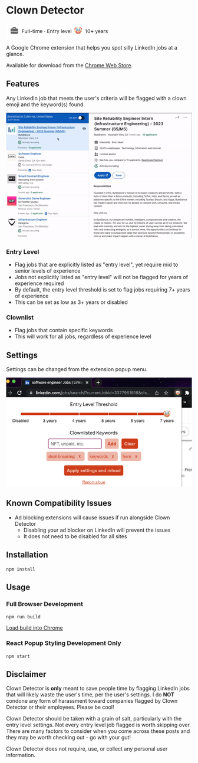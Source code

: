# Clown Detector
![](https://github.com/DominicMonares/clown-detector/blob/main/demo/top_card.png)

A Google Chrome extension that helps you spot silly LinkedIn jobs at a glance.

Available for download from the [Chrome Web Store](https://chrome.google.com/webstore/detail/clown-detector/djejlndcgacefmmiamjankkmdeoebhif).

## Features
Any LinkedIn job that meets the user's criteria will be flagged with a clown emoji and the keyword(s) found.

![](https://github.com/DominicMonares/clown-detector/blob/main/demo/browse.gif)

### Entry Level
- Flag jobs that are explicitly listed as "entry level", yet require mid to senior levels of experience
- Jobs not explicitly listed as "entry level" will not be flagged for years of experience required
- By default, the entry level threshold is set to flag jobs requiring 7+ years of experience
- This can be set as low as 3+ years or disabled

### Clownlist
- Flag jobs that contain specific keywords
- This will work for all jobs, regardless of experience level

## Settings
Settings can be changed from the extension popup menu.

![](https://github.com/DominicMonares/clown-detector/blob/main/demo/settings.png)

## Known Compatibility Issues
- Ad blocking extensions will cause issues if run alongside Clown Detector
  - Disabling your ad blocker on LinkedIn will prevent the issues
  - It does not need to be disabled for all sites

## Installation
```
npm install
```

## Usage
### Full Browser Development
```
npm run build
```
[Load build into Chrome](https://developer.chrome.com/docs/extensions/mv3/getstarted/development-basics/#load-unpacked)

### React Popup Styling Development Only
```
npm start
```

## Disclaimer
Clown Detector is **only** meant to save people time by flagging LinkedIn jobs that will likely waste the user's time, per the user's settings. I do **NOT** condone any form of harassment toward companies flagged by Clown Detector or their employees. Please be cool!

Clown Detector should be taken with a grain of salt, particularly with the entry level settings. Not every entry level job flagged is worth skipping over. There are many factors to consider when you come across these posts and they may be worth checking out - go with your gut!

Clown Detector does not require, use, or collect any personal user information.
